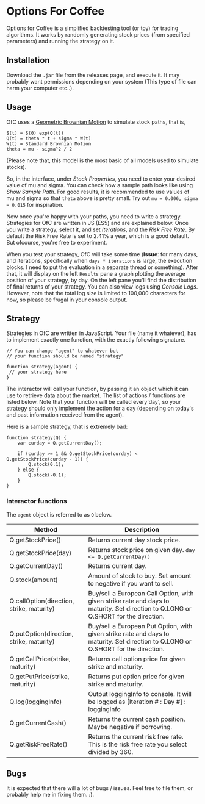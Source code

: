 # Options For Coffee

Options for Coffee is a simplified backtesting
tool (or toy) for trading algorithms. It works
by randomly generating stock prices (from specified parameters)
and running the strategy on it.

## Installation

Download the `.jar` file from the releases page, and execute it.
It may probably want permissions depending on your system (This type of file can harm your computer etc..).

##  Usage

OfC uses a [Geometric Brownian Motion](https://en.wikipedia.org/wiki/Geometric_Brownian_motion) to simulate 
stock paths, that is,

```
S(t) = S(0) exp(Q(t))
Q(t) = theta * t + sigma * W(t)
W(t) = Standard Brownian Motion
theta = mu - sigma^2 / 2
``` 

(Please note that, this model is the most basic of all models used to simulate stocks).

So, in the interface, under _Stock Properties_, you need to enter your desired value of mu and sigma.
You can check how a sample path looks like using _Show Sample Path_. For good results, it is recommended 
to use values of mu and sigma so that `theta` above is pretty small. Try out `mu = 0.006, sigma = 0.015` for
inspiration.

Now once you're happy with your paths, you need to write a strategy. Strategies for OfC are written in JS (ES5)
and are explained below. Once you write a strategy, select it, and set _Iterations_, and the _Risk Free Rate_. By default the Risk Free Rate is set
to 2.41% a year, which is a good default. But ofcourse, you're free to experiment.

When you test your strategy, OfC will take some time (**Issue**: for many days, and iterations, specifically when `days * iterations` is large, the execution blocks.
I need to put the evaluation in a separate thread or something).
After that, it will display on the left `Results` pane a graph
plotting the average position of your strategy, by day. On the
left pane you'll find the distribution of final returns of your strategy. You can also view
logs using _Console Logs_. However, note that the total log size is limited to 100,000 characters
for now, so please be frugal in your console output.
 
## Strategy

Strategies in OfC are written in JavaScript. Your file (name it whatever), has to implement
exactly one function, with the exactly following signature.

```
// You can change "agent" to whatever but 
// your function should be named "strategy"

function strategy(agent) { 
 // your strategy here
}
```

The interactor will call your function, by passing it an object which it
can use to retrieve data about the market. The list of actions / functions are listed below.
Note that your function will be called every'day', so your strategy should only 
implement the action for a day (depending on today's and past information received from the agent).

Here is a sample strategy, that is extremely bad:

```
function strategy(Q) {
	var curday = Q.getCurrentDay();
	
	if (curday >= 1 && Q.getStockPrice(curday) < Q.getStockPrice(curday - 1)) {
		Q.stock(0.1);
	} else {
		Q.stock(-0.1);
	}
}
```

### Interactor functions

The `agent` object is referred to as `Q` below.

| Method                                    | Description                                                                                                                         |
|-------------------------------------------|-------------------------------------------------------------------------------------------------------------------------------------|
| Q.getStockPrice()                         | Returns current day stock price.                                                                                                    |
| Q.getStockPrice(day)                      | Returns stock price on given day. `day <= Q.getCurrentDay()`                                                                        |
| Q.getCurrentDay()                         | Returns current day.                                                                                                                |
| Q.stock(amount)                           | Amount of stock to buy. Set amount to negative if you want to sell.                                                                 |
| Q.callOption(direction, strike, maturity) | Buy/sell a European Call Option, with given strike rate and days to maturity. Set direction to Q.LONG or Q.SHORT for the direction. |
| Q.putOption(direction, strike, maturity)  | Buy/sell a European Put Option, with given strike rate and days to maturity. Set direction to Q.LONG or Q.SHORT for the direction.  |
| Q.getCallPrice(strike, maturity)          | Returns call option price for given strike and maturity.                                                                            |
| Q.getPutPrice(strike, maturity)           | Returns put option price for given strike and maturity.                                                                             |
| Q.log(loggingInfo)                        | Output loggingInfo to console. It will be logged as [Iteration # : Day #] : loggingInfo                                             |
| Q.getCurrentCash()                        | Returns the current cash position. Maybe negative if borrowing.                                                                     |     
| Q.getRiskFreeRate()                       | Returns the current risk free rate. This is the risk free rate you select divided by 360.                                           |  

## Bugs

It is expected that there will a lot of bugs / issues. Feel free to file them, or probably help me in fixing them. :).
